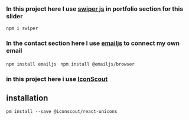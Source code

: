 ### In this project here I use [swiper js](https://swiperjs.com/react) in portfolio section for this slider

`npm i swiper `

### In the contact section here I use [emailjs](https://www.emailjs.com/) to connect my own email

`npm install emailjs `
`npm install @emailjs/browser `

### in this project here i use [IconScout](https://iconscout.com/free-icons?gclid=Cj0KCQiAw8OeBhCeARIsAGxWtUxM5s-sxQTgKF0dE68HTkk4gTvyHW1GLhVrYfOQJCID7L9P4rQtbIkaAq_QEALw_wcB)

## installation

`pm install --save @iconscout/react-unicons`
